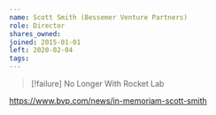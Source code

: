 ```yaml
---
name: Scott Smith (Bessemer Venture Partners)
role: Director
shares_owned: 
joined: 2015-01-01
left: 2020-02-04
tags: 
---
```

>[!failure] No Longer With Rocket Lab

https://www.bvp.com/news/in-memoriam-scott-smith